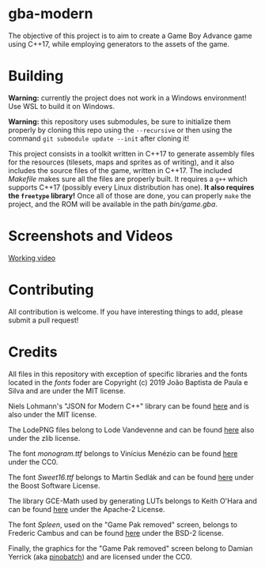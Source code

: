 gba-modern
==========
The objective of this project is to aim to create a Game Boy Advance game using C++17, while employing generators to the assets of the game.

Building
========
**Warning:** currently the project does not work in a Windows environment! Use WSL to build it on Windows.

**Warning:** this repository uses submodules, be sure to initialize them properly by cloning this repo using the `--recursive` or then using the command `git submodule update --init` after cloning it!

This project consists in a toolkit written in C++17 to generate assembly files for the resources (tilesets, maps and sprites as of writing), and it also includes the source files of the game, written in C++17. The included *Makefile* makes sure all the files are properly built. It requires a `g++` which supports C++17 (possibly every Linux distribution has one). **It also requires the `freetype` library!** Once all of those are done, you can properly `make` the project, and the ROM will be available in the path _bin/game.gba_.

Screenshots and Videos
======================

[Working video](videos/video-0.mp4)

Contributing
============
All contribution is welcome. If you have interesting things to add, please submit a pull request!

Credits
=======
All files in this repository with exception of specific libraries and the fonts located in the _fonts_ foder are Copyright (c) 2019 João Baptista de Paula e Silva and are under the MIT license.

Niels Lohmann's "JSON for Modern C++" library can be found [here](https://github.com/nlohmann/json) and is also under the MIT license.

The LodePNG files belong to Lode Vandevenne and can be found [here](https://lodev.org/lodepng/) also under the zlib license.

The font _monogram.ttf_ belongs to Vinícius Menézio can be found [here](https://datagoblin.itch.io/monogram) under the CC0.

The font _Sweet16.ttf_ belongs to Martin Sedlák and can be found [here](https://github.com/kmar/Sweet16Font) under the Boost Software License.

The library GCE-Math used by generating LUTs belongs to Keith O'Hara and can be found [here](https://github.com/kthohr/gcem) under the Apache-2 License.

The font _Spleen_, used on the "Game Pak removed" screen, belongs to Frederic Cambus and can be found [here](https://github.com/fcambus/spleen) under the BSD-2 license.

Finally, the graphics for the "Game Pak removed" screen belong to Damian Yerrick (aka [pinobatch](https://github.com/pinobatch)) and are licensed under the CC0.
